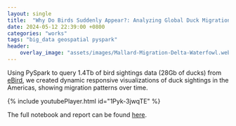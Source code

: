 ```yaml
---
layout: single
title:  "Why Do Birds Suddenly Appear?: Analyzing Global Duck Migration Trends with eBird Data"
date: 2024-05-12 22:39:00 +0800
categories: "works"
tags: "big_data geospatial pyspark"
header:
    overlay_image: "assets/images/Mallard-Migration-Delta-Waterfowl.webp"
---
```


Using PySpark to query 1.4Tb of bird sightings data (28Gb of ducks) from [eBird](https://ebird.org/home), we created dynamic responsive visualizations of duck sightings in the Americas, showing migration patterns over time.

{% include youtubePlayer.html id="1Pyk-3jwqTE" %}

The full notebook and report can be found [here](https://github.com/MiguelSingian/school-projects/blob/main/ebird.ipynb).